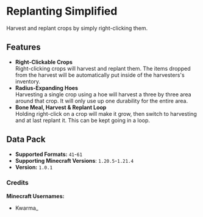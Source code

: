 # Replanting Simplified
Harvest and replant crops by simply right-clicking them.

## Features
- **Right-Clickable Crops**\
Right-clicking crops will harvest and replant them. The items dropped from the harvest will be automatically put inside of the harvesters's inventory.
- **Radius-Expanding Hoes**\
Harvesting a single crop using a hoe will harvest a three by three area around that crop. It will only use up one durability for the entire area.
- **Bone Meal, Harvest & Replant Loop**\
Holding right-click on a crop will make it grow, then switch to harvesting and at last replant it. This can be kept going in a loop.

## Data Pack
- **Supported Formats:** `41`-`61`
- **Supporting Minecraft Versions**: `1.20.5`-`1.21.4`
- **Version:** `1.0.1`

### Credits
**Minecraft Usernames:**
- Kwarma_